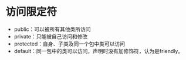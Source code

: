 # 访问限定符

- public：可以被所有其他类所访问
- private：只能被自己访问和修改
- protected：自身、子类及同一个包中类可以访问
- default：同一包中的类可以访问，声明时没有加修饰符，认为是friendly。
